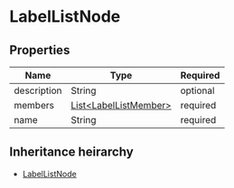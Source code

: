 

# LabelListNode

## Properties

Name | Type | Required
-------- | -------- | --------
description | String | optional
members | [List&lt;LabelListMember&gt;](LabelListMember.md) | required
name | String | required




## Inheritance heirarchy


* [LabelListNode](LabelListNode.md)
